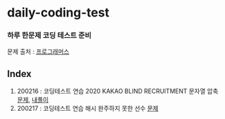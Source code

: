 # daily-coding-test  

### 하루 한문제 코딩 테스트 준비  
문제 출처 : [프로그래머스](https://programmers.co.kr/)  

## Index
1. 200216 : 코딩테스트 연습 2020 KAKAO BLIND RECRUITMENT 문자열 압축
   [문제](https://programmers.co.kr/learn/courses/30/lessons/60057?language=python3), [내풀이](https://github.com/Yuri-Kim/daily-coding-test/blob/master/200216/string_compression.py)
2. 200217 : 코딩테스트 연습 해시 완주하지 못한 선수
   [문제](https://programmers.co.kr/learn/courses/30/lessons/42576)